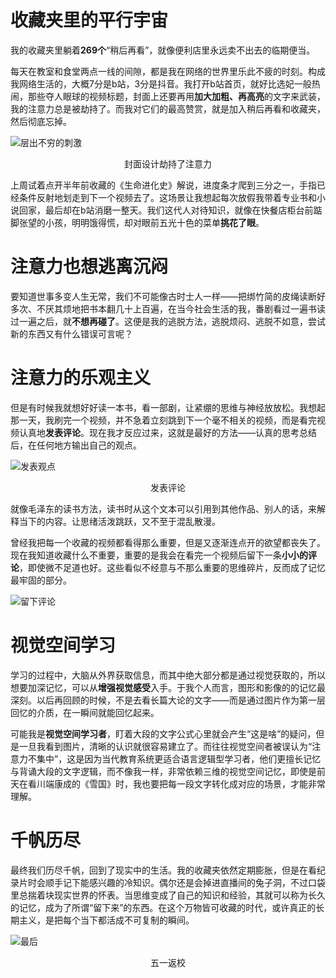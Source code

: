 # 收藏夹里的平行宇宙
我的收藏夹里躺着**269个**“稍后再看”，就像便利店里永远卖不出去的临期便当。

每天在教室和食堂两点一线的间隙，都是我在网络的世界里乐此不疲的时刻。构成我网络生活的，大概7分是b站，3分是抖音。我打开b站首页，就好比选妃一般热闹，那些夺人眼球的视频标题，封面上还要再用**加大加粗、再高亮**的文字来武装，我的注意力总是被劫持了。而我对它们的最高赞赏，就是加入稍后再看和收藏夹，然后彻底忘掉。

![层出不穷的刺激](/images/attention-1.jpg)
<p align=center>封面设计劫持了注意力</p>

上周试着点开半年前收藏的《生命进化史》解说，进度条才爬到三分之一，手指已经条件反射地划走到下一个视频去了。这场景让我想起每次放假我带着专业书和小说回家，最后却在b站消磨一整天。我们这代人对待知识，就像在快餐店柜台前踮脚张望的小孩，明明饿得慌，却对眼前五光十色的菜单**挑花了眼**。


# 注意力也想逃离沉闷
要知道世事多变人生无常，我们不可能像古时士人一样——把绑竹简的皮绳读断好多次、不厌其烦地把书本翻几十上百遍，在当今社会生活的我，番剧看过一遍书读过一遍之后，就**不想再碰了**。这便是我的逃脱方法，逃脱烦闷、逃脱不如意，尝试新的东西又有什么错误可言呢？

# 注意力的乐观主义
但是有时候我就想好好读一本书，看一部剧，让紧绷的思维与神经放放松。我想起那一天，我刷完一个视频，并不急着立刻跳到下一个毫不相关的视频，而是看完视频认真地**发表评论**。现在我才反应过来，这就是最好的方法——认真的思考总结后，在任何地方输出自己的观点。

![发表观点](/images/attention-2.jpg)
<p align=center>发表评论</p>

就像毛泽东的读书方法，读书时从这个文本可以引用到其他作品、别人的话，来解释当下的内容。让思绪活泼跳跃，又不至于混乱散漫。

曾经我把每一个收藏的视频都看得那么重要，但是又逐渐连点开的欲望都丧失了。现在我知道收藏什么不重要，重要的是我会在看完一个视频后留下一条**小小的评论**，即使微不足道也好。这些看似不经意与不那么重要的思维碎片，反而成了记忆最牢固的部分。


![留下评论](/images/attention-3.png)

# 视觉空间学习

学习的过程中，大脑从外界获取信息，而其中绝大部分都是通过视觉获取的，所以想要加深记忆，可以从**增强视觉感受**入手。于我个人而言，图形和影像的的记忆最深刻。以后再回顾的时候，不是去看长篇大论的文字——而是通过图片作为第一层回忆的介质，在一瞬间就能回忆起来。

可能我是**视觉空间学习者**，盯着大段的文字公式心里就会产生“这是啥”的疑问，但是一旦我看到图片，清晰的认识就很容易建立了。而往往视觉空间者被误认为“注意力不集中”，这是因为当代教育系统更适合语言逻辑型学习者，他们更擅长记忆与背诵大段的文字逻辑，而不像我一样，非常依赖三维的视觉空间记忆，即使是前天在看川端康成的《雪国》时，我也要把每一段文字转化成对应的场景，才能非常理解。

# 千帆历尽
最终我们历尽千帆，回到了现实中的生活。我的收藏夹依然定期膨胀，但是在看纪录片时会顺手记下能感兴趣的冷知识。偶尔还是会掉进直播间的兔子洞，不过口袋里总揣着块现实世界的怀表。当思维变成了自己的知识和经验，其就可以称为长久的记忆，成为了所谓“留下来”的东西。在这个万物皆可收藏的时代，或许真正的长期主义，是把每个当下都活成不可复制的瞬间。

![最后](/images/attention-4.jpg)
<p align=center>五一返校</p>